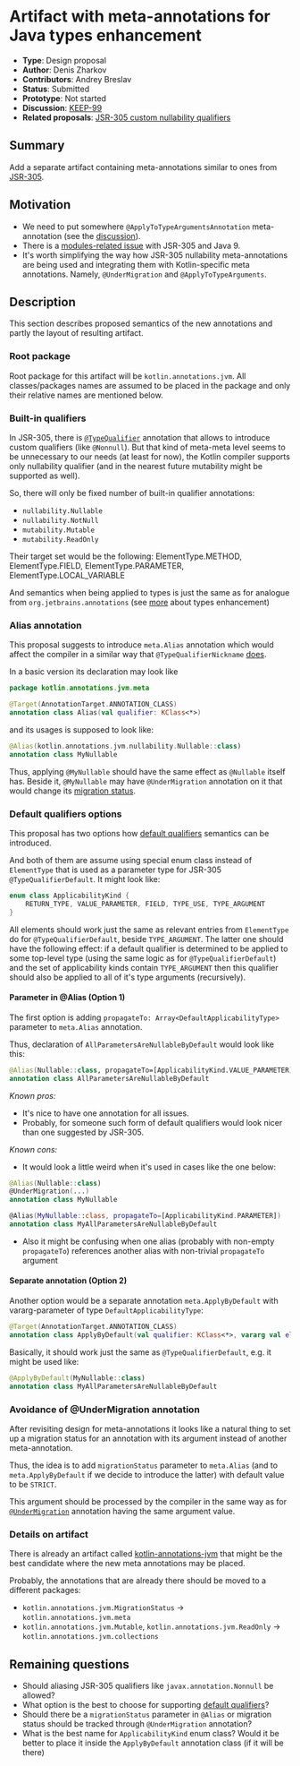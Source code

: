 # Artifact with meta-annotations for Java types enhancement

* **Type**: Design proposal
* **Author**: Denis Zharkov
* **Contributors**: Andrey Breslav
* **Status**: Submitted
* **Prototype**: Not started
* **Discussion**: [KEEP-99](https://github.com/Kotlin/KEEP/issues/99)
* **Related proposals**: [JSR-305 custom nullability qualifiers](https://github.com/Kotlin/KEEP/blob/master/proposals/jsr-305-custom-nullability-qualifiers.md)

## Summary

Add a separate artifact containing meta-annotations similar to ones from [JSR-305](https://jcp.org/en/jsr/detail?id=305).

## Motivation

- We need to put somewhere `@ApplyToTypeArgumentsAnnotation` meta-annotation (see the [discussion](https://github.com/Kotlin/KEEP/issues/79#issuecomment-336905480)).
- There is a [modules-related issue](https://blog.codefx.org/java/jsr-305-java-9/) with JSR-305 and Java 9.
- It's worth simplifying the way how JSR-305 nullability meta-annotations are being used 
and integrating them with Kotlin-specific meta annotations. Namely, `@UnderMigration` and `@ApplyToTypeArguments`.

## Description

This section describes proposed semantics of the new annotations and partly the layout of resulting artifact.

### Root package 
Root package for this artifact will be `kotlin.annotations.jvm`. 
All classes/packages names are assumed to be placed in the package and only their 
relative names are mentioned below.

### Built-in qualifiers 
In JSR-305, there is [`@TypeQualifier`](https://aalmiray.github.io/jsr-305/apidocs/javax/annotation/meta/TypeQualifier.html) 
annotation that allows to introduce custom qualifiers (like `@Nonnull`).
But that kind of meta-meta level seems to be unnecessary to our needs (at least for now), 
the Kotlin compiler supports only nullability qualifier 
(and in the nearest future mutability might be supported as well).

So, there will only be fixed number of built-in qualifier annotations:
- `nullability.Nullable`
- `nullability.NotNull`
- `mutability.Mutable`
- `mutability.ReadOnly`

Their target set would be the following:
ElementType.METHOD, ElementType.FIELD, 
ElementType.PARAMETER, ElementType.LOCAL_VARIABLE

And semantics when being applied to types is just the same as for analogue 
from `org.jetbrains.annotations` (see [more](https://github.com/JetBrains/kotlin/blob/master/spec-docs/flexible-java-types.md#more-precise-type-information-from-annotations) about types enhancement)

### Alias annotation
This proposal suggests to introduce `meta.Alias` annotation which would affect the compiler
in a similar way that `@TypeQualifierNickname` [does](https://github.com/Kotlin/KEEP/blob/master/proposals/jsr-305-custom-nullability-qualifiers.md#type-qualifier-nicknames).

In a basic version its declaration may look like
```kotlin
package kotlin.annotations.jvm.meta

@Target(AnnotationTarget.ANNOTATION_CLASS)
annotation class Alias(val qualifier: KClass<*>)
```

and its usages is supposed to look like:
```kotlin
@Alias(kotlin.annotations.jvm.nullability.Nullable::class)
annotation class MyNullable
```

Thus, applying `@MyNullable` should have the same effect as `@Nullable` itself has.
Beside it, `@MyNullable` may have `@UnderMigration` annotation on it that would change its 
[migration status](https://github.com/Kotlin/KEEP/blob/master/proposals/jsr-305-custom-nullability-qualifiers.md#undermigration-annotation).

### Default qualifiers options<a name="default-qualifiers"></a>
This proposal has two options how
[default qualifiers](https://github.com/Kotlin/KEEP/blob/master/proposals/jsr-305-custom-nullability-qualifiers.md#type-qualifier-default) 
semantics can be introduced.

And both of them are assume using special enum class instead of `ElementType` 
that is used as a parameter type for JSR-305 `@TypeQualifierDefault`.
It might look like:
```kotlin
enum class ApplicabilityKind {
    RETURN_TYPE, VALUE_PARAMETER, FIELD, TYPE_USE, TYPE_ARGUMENT
}
```

All elements should work just the same as relevant entries from `ElementType` do for `@TypeQualifierDefault`,
beside `TYPE_ARGUMENT`.
The latter one should have the following effect: if a default qualifier is determined
to be applied to some top-level type (using the same logic as for `@TypeQualifierDefault`)
and the set of applicability kinds contain `TYPE_ARGUMENT` then this qualifier should also be applied
to all of it's type arguments (recursively).

#### Parameter in @Alias (Option 1)
The first option is adding `propagateTo: Array<DefaultApplicabilityType>` parameter to `meta.Alias` annotation.

Thus, declaration of `AllParametersAreNullableByDefault` would look like this:
```kotlin
@Alias(Nullable::class, propagateTo=[ApplicabilityKind.VALUE_PARAMETER])
annotation class AllParametersAreNullableByDefault
```

*Known pros:* 
- It's nice to have one annotation for all issues.
- Probably, for someone such form of default qualifiers would look nicer than one suggested by JSR-305.

*Known cons:*
- It would look a little weird when it's used in cases like the one below:
```kotlin
@Alias(Nullable::class)
@UnderMigration(...)
annotation class MyNullable

@Alias(MyNullable::class, propagateTo=[ApplicabilityKind.PARAMETER])
annotation class MyAllParametersAreNullableByDefault
```
- Also it might be confusing when one alias (probably with non-empty `propagateTo`)
references another alias with non-trivial `propagateTo` argument

#### Separate annotation (Option 2)
Another option would be a separate annotation `meta.ApplyByDefault` with vararg-parameter
of type `DefaultApplicabilityType`:
```kotlin
@Target(AnnotationTarget.ANNOTATION_CLASS)
annotation class ApplyByDefault(val qualifier: KClass<*>, vararg val elements: ApplicabilityKind)
```

Basically, it should work just the same as `@TypeQualifierDefault`, e.g. it might be used like:
```kotlin
@ApplyByDefault(MyNullable::class)
annotation class MyAllParametersAreNullableByDefault
```

### Avoidance of @UnderMigration annotation
After revisiting design for meta-annotations it looks like a natural thing to set up
a migration status for an annotation with its argument instead of another meta-annotation.

Thus, the idea is to add `migrationStatus` parameter to `meta.Alias` 
(and to `meta.ApplyByDefault` if we decide to introduce the latter) with default value to be `STRICT`.

This argument should be processed by the compiler in the same way as for [`@UnderMigration`](https://github.com/Kotlin/KEEP/blob/master/proposals/jsr-305-custom-nullability-qualifiers.md#undermigration-annotation) annotation 
having the same argument value.

### Details on artifact

There is already an artifact called [kotlin-annotations-jvm](https://mvnrepository.com/artifact/org.jetbrains.kotlin/kotlin-annotations-jvm)
that might be the best candidate where the new meta annotations may be placed.

Probably, the annotations that are already there should be moved to a different packages:

- `kotlin.annotations.jvm.MigrationStatus` -> `kotlin.annotations.jvm.meta`
- `kotlin.annotations.jvm.Mutable`, `kotlin.annotations.jvm.ReadOnly` -> `kotlin.annotations.jvm.collections`

## Remaining questions
- Should aliasing JSR-305 qualifiers like `javax.annotation.Nonnull` be allowed?
- What option is the best to choose for supporting [default qualifiers](#default-qualifiers)?
- Should there be a `migrationStatus` parameter in `@Alias` or migration status
should be tracked through `@UnderMigration` annotation?
- What is the best name for `ApplicabilityKind` enum class? 
Would it be better to place it inside the `ApplyByDefault` annotation class (if it will be there)
